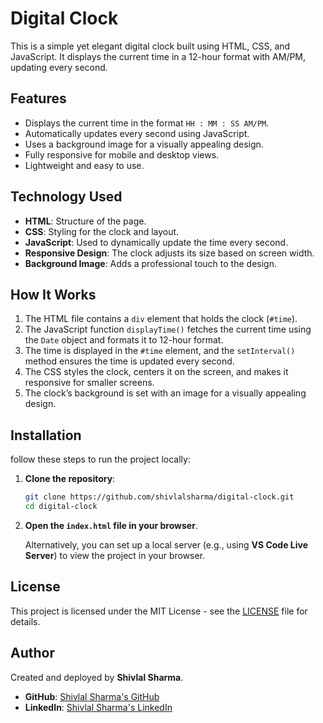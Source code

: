 # Digital Clock

This is a simple yet elegant digital clock built using HTML, CSS, and JavaScript. It displays the current time in a 12-hour format with AM/PM, updating every second.

## Features

- Displays the current time in the format `HH : MM : SS AM/PM`.
- Automatically updates every second using JavaScript.
- Uses a background image for a visually appealing design.
- Fully responsive for mobile and desktop views.
- Lightweight and easy to use.

## Technology Used

- **HTML**: Structure of the page.
- **CSS**: Styling for the clock and layout.
- **JavaScript**: Used to dynamically update the time every second.
- **Responsive Design**: The clock adjusts its size based on screen width.
- **Background Image**: Adds a professional touch to the design.

## How It Works

1. The HTML file contains a `div` element that holds the clock (`#time`).
2. The JavaScript function `displayTime()` fetches the current time using the `Date` object and formats it to 12-hour format.
3. The time is displayed in the `#time` element, and the `setInterval()` method ensures the time is updated every second.
4. The CSS styles the clock, centers it on the screen, and makes it responsive for smaller screens.
5. The clock’s background is set with an image for a visually appealing design.

## Installation

follow these steps to run the project locally:

1. **Clone the repository**:
    ```bash
    git clone https://github.com/shivlalsharma/digital-clock.git
    cd digital-clock
    ```

2. **Open the `index.html` file in your browser**.

   Alternatively, you can set up a local server (e.g., using **VS Code Live Server**) to view the project in your browser.

## License

This project is licensed under the MIT License - see the [LICENSE](LICENSE) file for details.

## Author

Created and deployed by **Shivlal Sharma**.  
- **GitHub**: [Shivlal Sharma's GitHub](https://github.com/shivlalsharma)
- **LinkedIn**: [Shivlal Sharma's LinkedIn](https://www.linkedin.com/in/shivlal-sharma-56ba5a284/)